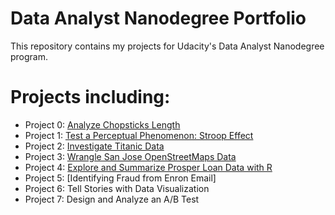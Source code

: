 # Data Analyst Nanodegree Portfolio

This repository contains my projects for Udacity's Data Analyst Nanodegree program. 

# Projects including:

- Project 0: [Analyze Chopsticks Length](https://github.com/YanhuaHe/Udacity-Data-Analyst-Nanodegree/tree/master/P0%20-%20Analyze%20Chopstick%20Length) 
- Project 1: [Test a Perceptual Phenomenon: Stroop Effect](https://github.com/YanhuaHe/Udacity-Data-Analyst-Nanodegree/blob/master/P1%20-%20Test%20a%20Perceptual%20Phenomenon/Statistical%20Testing%20a%20Stroop%20Task.ipynb)
- Project 2: [Investigate Titanic Data](https://github.com/YanhuaHe/Udacity-Data-Analyst-Nanodegree/blob/master/P2%20-%20Investigate%20Titanic%20Dataset%20with%20NumPy%20and%20Pandas/Titanic%20Data%20Analysis.ipynb) 
- Project 3: [Wrangle San Jose OpenStreetMaps Data](https://github.com/YanhuaHe/Udacity-Data-Analyst-Nanodegree/blob/master/P3%20-%20Wrangle%20OpenStreetMap%20Data/Data%20Wrangling%20with%20MongoDB.ipynb) 
- Project 4: [Explore and Summarize Prosper Loan Data with R](https://github.com/YanhuaHe/Udacity-Data-Science-Portfolio/tree/master/P4%20-%20Exploratory%20Data%20Analysis%20With%20R)
- Project 5: [Identifying Fraud from Enron Email]
- Project 6: Tell Stories with Data Visualization
- Project 7: Design and Analyze an A/B Test
